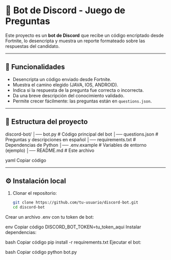 # 🤖 Bot de Discord - Juego de Preguntas

Este proyecto es un **bot de Discord** que recibe un código encriptado desde Fortnite, lo desencripta y muestra un reporte formateado sobre las respuestas del candidato.

---

## 🚀 Funcionalidades
- Desencripta un código enviado desde Fortnite.
- Muestra el camino elegido (JAVA, IOS, ANDROID).
- Indica si la respuesta de la pregunta fue correcta o incorrecta.
- Da una breve descripción del conocimiento validado.
- Permite crecer fácilmente: las preguntas están en `questions.json`.

---

## 📂 Estructura del proyecto

discord-bot/
│── bot.py # Código principal del bot
│── questions.json # Preguntas y descripciones en español
│── requirements.txt # Dependencias de Python
│── .env.example # Variables de entorno (ejemplo)
│── README.md # Este archivo

yaml
Copiar código

---

## ⚙️ Instalación local

1. Clonar el repositorio:
   ```bash
   git clone https://github.com/tu-usuario/discord-bot.git
   cd discord-bot
Crear un archivo .env con tu token de bot:

env
Copiar código
DISCORD_BOT_TOKEN=tu_token_aqui
Instalar dependencias:

bash
Copiar código
pip install -r requirements.txt
Ejecutar el bot:

bash
Copiar código
python bot.py
